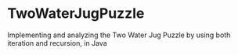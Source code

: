 # TwoWaterJugPuzzle
 Implementing and analyzing the Two Water Jug Puzzle by using both iteration and recursion, in Java
